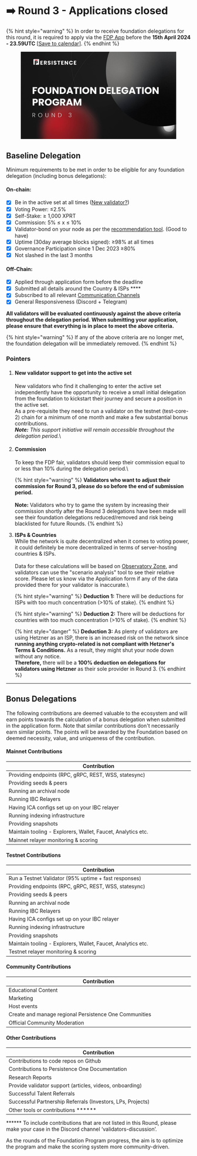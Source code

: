 # ➡️ Round 3 - Applications closed

{% hint style="warning" %}
In order to receive foundation delegations for this round, it is required to apply via the [FDP App](https://fdp.persistence.one) before the **15th April 2024 - 23.59UTC** \[[Save to calendar](https://calendar.google.com/calendar/event?action=TEMPLATE\&tmeid=M3NvdmU2MjhraWM1czl2NnQ3cHJycDFuajAgbWFkaHVyQHBlcnNpc3RlbmNlLm9uZQ\&tmsrc=madhur%40persistence.one)].
{% endhint %}

<figure><img src="../../../.gitbook/assets/photo_2024-03-21 18.08.57.jpeg" alt=""><figcaption></figcaption></figure>

## Baseline Delegation

Minimum requirements to be met in order to be eligible for any foundation delegation (including bonus delegations):

#### On-chain:

* [x] Be in the active set at all times ([New validator?](round-3-applications-closed.md#pointers))
* [x] Voting Power: ≤2.5%
* [x] Self-Stake: ≥ 1,000 XPRT
* [x] Commission: 5% ≤ x ≤ 10%
* [x] Validator-bond on your node as per the [recommendation tool](https://docs.google.com/spreadsheets/d/13XXa3cHDoDsbXg7cjBRk8i0SBUBG3YoNmtKgUXCXNcI/edit?usp=sharing). (Good to have)
* [x] Uptime (30day average blocks signed): ≥98% at all times
* [x] Governance Participation since 1 Dec 2023 ≥80%&#x20;
* [x] Not slashed in the last 3 months

#### Off-Chain:

* [x] Applied through application form before the deadline
* [x] Submitted all details around the Country & ISPs \*\*\*\*
* [x] Subscribed to all relevant [Communication Channels](https://docs.persistence.one/build/validators/validator-communication)
* [x] General Responsiveness (Discord + Telegram)

**All validators will be evaluated continuously against the above criteria throughout the delegation period. When submitting your application, please ensure that everything is in place to meet the above criteria.**

{% hint style="warning" %}
If any of the above criteria are no longer met, the foundation delegation will be immediately removed.
{% endhint %}

### Pointers

1.  #### New validator support to get into the active set

    New validators who find it challenging to enter the active set independently have the opportunity to receive a small initial delegation from the foundation to kickstart their journey and secure a position in the active set. \
    As a pre-requisite they need to run a validator on the testnet (test-core-2) chain for a minimum of one month and make a few substantial bonus contributions. \
    _**Note:** This support initiative will remain accessible throughout the delegation period._\

2.  #### Commission

    To keep the FDP fair, validators should keep their commission equal to or less than 10% during the delegation period.\


    {% hint style="warning" %}
    **Validators who want to adjust their commission for Round 3, please do so before the end of submission period.** \
    \
    **Note:** Validators who try to game the system by increasing their commission shortly after the Round 3 delegations have been made will see their foundation delegations reduced/removed and risk being blacklisted for future Rounds.
    {% endhint %}


3.  **ISPs & Countries**\
    While the network is quite decentralized when it comes to voting power, it could definitely be more decentralized in terms of server-hosting countries & ISPs. \
    \
    Data for these calculations will be based on [Observatory Zone](https://observatory.zone/persistence), and validators can use the "scenario analysis" tool to see their relative score. Please let us know via the Application form if any of the data provided there for your validator is inaccurate.\


    {% hint style="warning" %}
    **Deduction 1:** There will be deductions for ISPs with too much concentration (>10% of stake).
    {% endhint %}



    {% hint style="warning" %}
    **Deduction 2:** There will be deductions for countries with too much concentration (>10% of stake).
    {% endhint %}



    {% hint style="danger" %}
    **Deduction 3:** As plenty of validators are using Hetzner as an ISP, there is an increased risk on the network since **running anything crypto-related is not compliant with Hetzner's Terms & Conditions.** As a result, they might shut your node down without any notice. \
    **Therefore,** there will be a **100% deduction on delegations for validators using Hetzner** as their sole provider in Round 3.
    {% endhint %}

***

## Bonus Delegations

The following contributions are deemed valuable to the ecosystem and will earn points towards the calculation of a bonus delegation when submitted in the application form. Note that similar contributions don't necessarily earn similar points. The points will be awarded by the Foundation based on deemed necessity, value, and uniqueness of the contribution.&#x20;

#### Mainnet Contributions

<table><thead><tr><th width="596">Contribution</th></tr></thead><tbody><tr><td>Providing endpoints (RPC, gRPC, REST, WSS, statesync)</td></tr><tr><td>Providing seeds &#x26; peers</td></tr><tr><td>Running an archival node</td></tr><tr><td>Running IBC Relayers</td></tr><tr><td>Having ICA configs set up on your IBC relayer</td></tr><tr><td>Running indexing infrastructure</td></tr><tr><td>Providing snapshots</td></tr><tr><td>Maintain tooling - Explorers, Wallet, Faucet, Analytics etc.</td></tr><tr><td>Mainnet relayer monitoring &#x26; scoring</td></tr></tbody></table>

#### Testnet Contributions

<table><thead><tr><th width="599">Contribution</th></tr></thead><tbody><tr><td>Run a Testnet Validator (95% uptime + fast responses)</td></tr><tr><td>Providing endpoints (RPC, gRPC, REST, WSS, statesync)</td></tr><tr><td>Providing seeds &#x26; peers</td></tr><tr><td>Running an archival node</td></tr><tr><td>Running IBC Relayers</td></tr><tr><td>Having ICA configs set up on your IBC relayer</td></tr><tr><td>Running indexing infrastructure</td></tr><tr><td>Providing snapshots</td></tr><tr><td>Maintain tooling - Explorers, Wallet, Faucet, Analytics etc.</td></tr><tr><td>Testnet relayer monitoring &#x26; scoring</td></tr></tbody></table>

#### Community Contributions

<table><thead><tr><th width="598">Contribution</th></tr></thead><tbody><tr><td>Educational Content</td></tr><tr><td>Marketing</td></tr><tr><td>Host events</td></tr><tr><td>Create and manage regional Persistence One Communities</td></tr><tr><td>Official Community Moderation</td></tr></tbody></table>

#### Other Contributions

<table><thead><tr><th width="597">Contribution</th></tr></thead><tbody><tr><td>Contributions to code repos on Github</td></tr><tr><td>Contributions to Persistence One Documentation</td></tr><tr><td>Research Reports</td></tr><tr><td>Provide validator support (articles, videos, onboarding)</td></tr><tr><td>Successful Talent Referrals</td></tr><tr><td>Successful Partnership Referrals (Investors, LPs, Projects)</td></tr><tr><td>Other tools or contributions ******</td></tr></tbody></table>

\*\*\*\*\*\* To include contributions that are not listed in this Round, please make your case in the Discord channel ‘validators-discussion’.&#x20;

As the rounds of the Foundation Program progress, the aim is to optimize the program and make the scoring system more community-driven.
